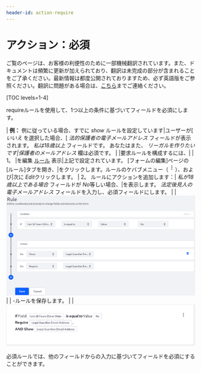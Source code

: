 ```yaml
---
header-id: action-require
---
```


# アクション：必須

<p class="alert alert-info"><span class="wysiwyg-color-blue120">ご覧のページは、お客様の利便性のために一部機械翻訳されています。また、ドキュメントは頻繁に更新が加えられており、翻訳は未完成の部分が含まれることをご了承ください。最新情報は都度公開されておりますため、必ず英語版をご参照ください。翻訳に問題がある場合は、<a href="mailto:support-content-jp@liferay.com">こちら</a>までご連絡ください。</span></p>

[TOC levels=1-4]

requireルールを使用して、1つ以上の条件に基づいてフィールドを必須にします。

| **例：** 例に従っている場合、すでに *show* ルールを設定しています|ユーザーが[ *いいえ* を選択した場合、[ *法的保護者の電子メールアドレス* フィールドが表示されます。 *私は18歳以上* フィールドです。 あなたはまた、 *リーガルを作りたいです|保護者のメールアドレス* 欄は必須です。 | |要求ルールを構成するには、| | 1。 |を編集 [ルール](/docs/7-1/user/-/knowledge_base/u/action-show-and-hide) 表示|上記で設定されています。 [フォームの編集]ページの[ルール]タブを開き、|をクリックします。ルールのケバブメニュー（![Actions](../../../images/icon-actions.png)）、および|次に *Edit*クリックします。 | 2。 ルールにアクションを追加します：| *私が18歳以上である場合* フィールドが *No*等しい場合、|を表示します。 *法定後見人の電子メールアドレス* フィールドを入力し、必須フィールドにします。 | | ![Figure 1: Build form rules quickly by defining your conditions and | actions.](../../../images/forms-require-rule.png) | | -ルールを保存します。 | | ![図2：ルールが保存されると、ルールが表示されるので、ルールの内容を簡単に理解できます。](../../../images/forms-require-rule2.png)

必須ルールでは、他のフィールドからの入力に基づいてフィールドを必須にすることができます。
